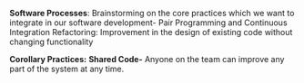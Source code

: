 **Software Processes**: 
Brainstorming on the core practices which we want to integrate in our software development- Pair Programming and Continuous Integration
Refactoring: Improvement in the design of existing code without changing functionality

**Corollary Practices:**
**Shared Code-**
Anyone on the team can improve any part of the system at any time.
